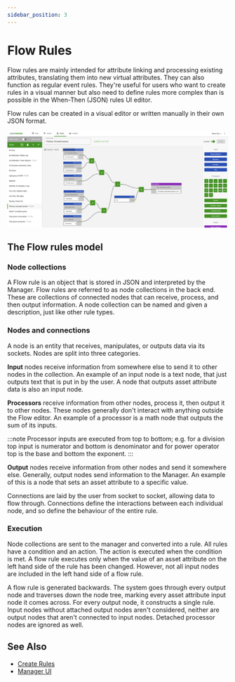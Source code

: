 ```yaml
---
sidebar_position: 3
---
```


# Flow Rules

Flow rules are mainly intended for attribute linking and processing existing attributes, translating them into new virtual attributes. They can also function as regular event rules. They're useful for users who want to create rules in a visual manner but also need to define rules more complex than is possible in the When-Then (JSON) rules UI editor.

Flow rules can be created in a visual editor or written manually in their own JSON format.

![Manager Flow Editor](img/flow-editor.png)

## The Flow rules model

### Node collections

A Flow rule is an object that is stored in JSON and interpreted by the Manager. Flow rules are referred to as node collections in the back end. These are collections of connected nodes that can receive, process, and then output information. A node collection can be named and given a description, just like other rule types.

### Nodes and connections

A node is an entity that receives, manipulates, or outputs data via its sockets. Nodes are split into three categories.

**Input** nodes receive information from somewhere else to send it to other nodes in the collection. An example of an input node is a text node, that just outputs text that is put in by the user. A node that outputs asset attribute data is also an input node.

**Processors** receive information from other nodes, process it, then output it to other nodes. These nodes generally don't interact with anything outside the Flow editor. An example of a processor is a math node that outputs the sum of its inputs.

:::note
Processor inputs are executed from top to bottom; e.g. for a division top input is numerator and bottom is denominator and for power operator top is the base and bottom the exponent.
:::

**Output** nodes receive information from other nodes and send it somewhere else. Generally, output nodes send information to the Manager. An example of this is a node that sets an asset attribute to a specific value.

Connections are laid by the user from socket to socket, allowing data to flow through. Connections define the interactions between each individual node, and so define the behaviour of the entire rule.

### Execution

Node collections are sent to the manager and converted into a rule. All rules have a condition and an action. The action is executed when the condition is met. A flow rule executes only when the value of an asset attribute on the left hand side of the rule has been changed. However, not all input nodes are included in the left hand side of a flow rule.

A flow rule is generated backwards. The system goes through every output node and traverses down the node tree, marking every asset attribute input node it comes across. For every output node, it constructs a single rule. Input nodes without attached output nodes aren't considered, neither are output nodes that aren't connected to input nodes. Detached processor nodes are ignored as well.

## See Also

- [Create Rules](create-rules.md)
- [Manager UI](../manager-ui/manager-ui.md)
